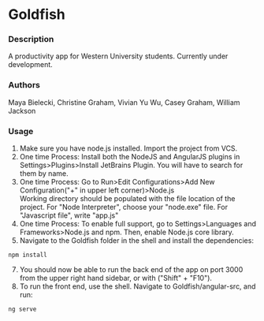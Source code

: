 # Goldfish
### Description
A productivity app for Western University students. Currently under development.
### Authors 
Maya Bielecki, Christine Graham, Vivian Yu Wu, 
Casey Graham, William Jackson 
### Usage 

1. Make sure you have node.js installed. Import the project from VCS.
2. One time Process: Install both the NodeJS and AngularJS plugins in Settings>Plugins>Install JetBrains Plugin. 
You will have to search for them by name.
3. One time Process: Go to Run>Edit Configurations>Add New Configuration("+" in upper left corner)>Node.js <br> Working directory should be populated with the file location of the project.
For "Node Interpreter", choose your "node.exe" file. 
For "Javascript file", write "app.js"
5. One time Process: To enable full support, go to Settings>Languages and Frameworks>Node.js and 
   npm. Then, enable Node.js core library.
6. Navigate to the Goldfish folder in the shell and install the dependencies:
```
npm install
```
7. You should now be able to run the back end of the app on port 3000 from the upper right hand sidebar, or with ("Shift" + "F10").
7. To run the front end, use the shell. Navigate to Goldfish/angular-src, and run: 
```
ng serve
```
